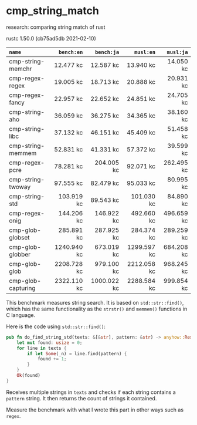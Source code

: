 # cmp_string_match
research: comparing string match of rust

rustc 1.50.0 (cb75ad5db 2021-02-10)

|         `name`         | `bench:en`  | `bench:ja`  |  `musl:en`  |  `musl:ja`  |
|:-----------------------|------------:|------------:|------------:|------------:|
| cmp-string-memchr      |   12.477 kc |   12.587 kc |   13.940 kc |   14.050 kc |
| cmp-regex-regex        |   19.005 kc |   18.713 kc |   20.888 kc |   20.931 kc |
| cmp-regex-fancy        |   22.957 kc |   22.652 kc |   24.851 kc |   24.705 kc |
| cmp-string-aho         |   36.059 kc |   36.275 kc |   34.365 kc |   38.160 kc |
| cmp-string-libc        |   37.132 kc |   46.151 kc |   45.409 kc |   51.458 kc |
| cmp-string-memmem      |   52.831 kc |   41.331 kc |   57.372 kc |   39.599 kc |
| cmp-regex-pcre         |   78.281 kc |  204.005 kc |   92.071 kc |  262.495 kc |
| cmp-string-twoway      |   97.555 kc |   82.479 kc |   95.033 kc |   80.995 kc |
| cmp-string-std         |  103.919 kc |   89.543 kc |  101.030 kc |   84.890 kc |
| cmp-regex-onig         |  144.206 kc |  146.922 kc |  492.660 kc |  496.659 kc |
| cmp-glob-globset       |  285.891 kc |  287.925 kc |  284.374 kc |  289.259 kc |
| cmp-glob-globber       | 1240.940 kc |  673.019 kc | 1299.597 kc |  684.208 kc |
| cmp-glob-glob          | 2208.728 kc |  979.100 kc | 2212.058 kc |  968.245 kc |
| cmp-glob-capturing     | 2322.110 kc | 1000.022 kc | 2288.584 kc |  999.854 kc |


This benchmark measures string search.
It is based on `std::str::find()`, which has the same functionality
as the `strstr()` and `memmem()` functions in C language.

Here is the code using `std::str::find()`:

```rust
pub fn do_find_string_std(texts: &[&str], pattern: &str) -> anyhow::Result<usize> {
    let mut found: usize = 0;
    for line in texts {
        if let Some(_n) = line.find(pattern) {
            found += 1;
        }
    }
    Ok(found)
}
```

Receives multiple strings in `texts` and checks if each string contains
a `pattern` string. It then returns the count of strings it contained.

Measure the benchmark with what I wrote this part in other ways such as `regex`.

